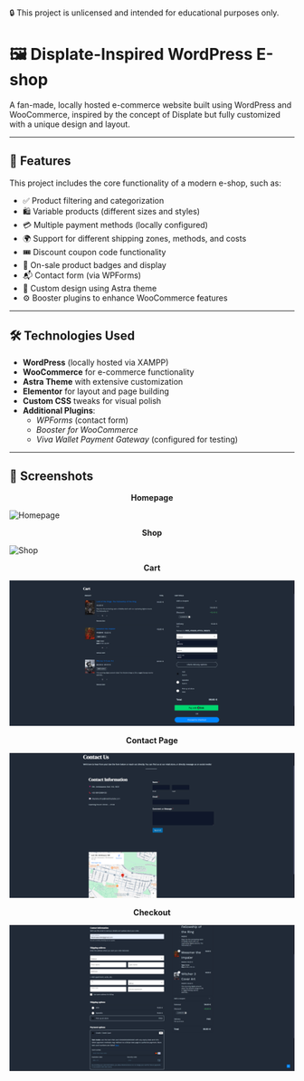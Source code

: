 🔒 This project is unlicensed and intended for educational purposes only.

# 🖼️ Displate-Inspired WordPress E-shop

A fan-made, locally hosted e-commerce website built using WordPress and WooCommerce, inspired by the concept of Displate but fully customized with a unique design and layout.

---

## 🚀 Features

This project includes the core functionality of a modern e-shop, such as:

- ✅ Product filtering and categorization
- 🛍️ Variable products (different sizes and styles)
- 💳 Multiple payment methods (locally configured)
- 🌍 Support for different shipping zones, methods, and costs
- 🎟️ Discount coupon code functionality
- 🔖 On-sale product badges and display
- 📬 Contact form (via WPForms)
- 🧩 Custom design using Astra theme
- ⚙️ Booster plugins to enhance WooCommerce features

---

## 🛠️ Technologies Used

- **WordPress** (locally hosted via XAMPP)
- **WooCommerce** for e-commerce functionality
- **Astra Theme** with extensive customization
- **Elementor** for layout and page building
- **Custom CSS** tweaks for visual polish
- **Additional Plugins**:
  - *WPForms* (contact form)
  - *Booster for WooCommerce*
  - *Viva Wallet Payment Gateway* (configured for testing)

---

## 📸 Screenshots

<p align="center"><strong>Homepage</strong></p>

![Homepage](screenshots/homepage.png)

<p align="center"><strong>Shop</strong></p>

![Shop](screenshots/shop.png)

<p align="center"><strong>Cart</strong></p>

![Cart](screenshots/cart.png)

<p align="center"><strong>Contact Page</strong></p>

![Contact Page](screenshots/contact_page.png)

<p align="center"><strong>Checkout</strong></p>

![Checkout](screenshots/checkout.png)
